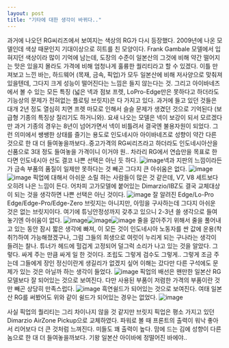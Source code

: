 ```yaml
---
layout: post
title: "기타에 대한 생각이 바뀌다.."
---
```


과거에 나오던 RG씨리즈에서 보여지는 색상의 RG가 다시 등장했다. 2009년에 나온 모델인데 색상 때문인지 기대이상으로 히트를 친 모양이다.
Frank Gambale 모델에서 입혀지던 색상이라 많이 기억에 남는데, 도장의 수준이 일본산의 그것에 비해 약간 떨어지는 맛은 있을지 몰라도 가격에 비해 엄청나게 훌륭한 퀄리티라고 할 수 있겠다.
이틀 만져보고 느낀 바는, 하드웨어 (목재, 금속, 픽업)가 모두 일본산에 비해 저사양으로 맞춰져 있을텐데, 그다지 크게 성능이 떨어진다는 느낌은 들지 않는다는 것. 그리고 아이바네즈에서 볼 수 있는 모든 특징 (넓은 넥과 점보 프렛, LoPro-Edge만은 못하다고 하더라도 기능상의 문제가 전혀없는 플로팅 브릿지)은 다 가지고 있다. 
과거에 들고 있던 것들은 대개 2년 정도 열심히 치면 프렛 마모로 인해서 슬슬 문제가 생겼던 것으로 기억된다 (보급형 기종의 특징상 질리기도 하거니와). 요새 나오는 모델은 넥이 보강이 되서 모르겠다만 과거 기종의 경우는 8년이 넘어가면서 넥이 비틀려서 결국엔 불용자원이 되었다.
그런 의미에서 쌩쌩한 상태를 즐기는 용도로 인도네시아 아이바네즈로 성향이 약간 다른 것으로 한 대 더 들여놓을까보다..중고가격의 RG씨리즈라고 하더라도 인도네시아산을 신품으로 3대 정도 들여놓을 가격이니 이거야 원..
차라리 RG에서 연습만을 목표로 한다면 인도네시아 산도 결코 나쁜 선택은 아닌 듯 하다.
![image](/assets/images/68ca2f8338ef3e046f1495f63cfd301f.jpg)넥과 지판의 느낌이라든가 금속 부품의 품질이 일제만 못하다는 것 빼곤 그다지 큰 아쉬움은 없다. 
![image](/assets/images/935d3d4295542821324feae253df4b8e.jpg)![image](c050f547cae76013401563bd7bb4827a.jpg)
픽업에 대해서 아쉬운 소릴 하는 사람들이 많은 것 같은데, V7, V8 세트보다 오히려 나은 느낌이 든다. 어차피 고가모델에 붙어있는 Dimarzio/IBZ도 결국 교체대상이 되는 것을 생각하면 나쁜 선택은 아닌 것이다.
![image](/assets/images/85dc0e834614ffa3357d6619bd88e2e7.jpg)
잘 알려진 Edge/Lo-Pro Edge/Edge-Pro/Edge-Zero 브릿지는 아니지만, 아밍을 구사하는데 그다지 아쉬운 것은 없는 브릿지이다. 여기에 튜닝안정성까지 갖추고 있으니 2-3년 쓸 생각으로 들여놓기엔 아쉬움이 없다.
![image](/assets/images/1428ec96cf5be9227427a2999db64513.jpg)![image](29e86ef4f12d00a16a7eb22b9e58b524.jpg)![image](0c4c30f9718702e94547d9859cacbf9c.jpg)
줄을 갈아주기 위해서 줄을 풀어내고 있는 동안 잠시 짧은 생각에 빠져, 이 모든 것이 인도네시아 노동자를 싼 값에 운용(착취?)하여 가능해졌겠구나, 그럼 그들의 희생으로 여럿이 누리게 되는 구나라는 생각이 들려는 찰나. 튜너가 헤드에 헐겁게 고정되어 덜그럭 소리가 나고 있는 것을 알았다. 그렇다. 싸게 주는 만큼 싸게 일 한 것이다. 조립도 그렇게 검수도 그렇게..
그렇게 조금 주는데 그들에게 장인 정신이란게 생길리가 없겠지 싶어 이해는 갔다만 다른 구석에도 문제가 있는 것은 아닐까 하는 생각이 들었다.
![image](/assets/images/718461699aa562a1df9ad36e3f7babf6.jpg)
픽업의 배선은 왠만한 일본산 RG 모델보다 잘 되어있는 것으로 보여진다. 다만 사용된 부품이 저렴한 가격의 부품이란 것만 빼곤 상당히 만족스럽다.
![image](/assets/images/be4b5e722d7ffeb57432238c10907684.jpg)
흑연쉴드가 되어있는 것으로 보여진다. 여태 일본산 RG를 써봤어도 위와 같이 쉴드가 되어있는 경우는 없었다.
![image](/assets/images/73b94b2d37d14833c438e35c98820004.jpg)

사실 픽업의 퀄리티는 그리 차이나지 않을 것 같지만 브릿지 픽업은 평소 가지고 있던 Dimarzio AirZone Pickup으로 교체하였다. 파워로 볼 때 프론트의 출력이 워낙 좋아서 리어보다 더 큰 것처럼 느껴진다. 미들도 꽤 출력이 높다.
맘에 드는 김에 성향이 다른 놈으로 한 대 더 들여놓을까보다. 기왕 일본산 아이바에 정떨어진 바에야..

